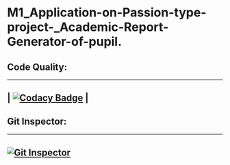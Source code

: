 # M1_Application-on-Passion-type-project-_Academic-Report-Generator-of-pupil.

## Code Quality:
-----------------------------------------------------------------------------------------------------------------------------------------------------------------------------------
| [![Codacy Badge](https://app.codacy.com/project/badge/Grade/a37f5f274498484eaac67dd8bdc1b0fe)](https://www.codacy.com/gh/Saitejasriramoju/M1_Application-on-Passion-type-project-_Academic-Report-Generator-of-pupil./dashboard?utm_source=github.com&amp;utm_medium=referral&amp;utm_content=Saitejasriramoju/M1_Application-on-Passion-type-project-_Academic-Report-Generator-of-pupil.&amp;utm_campaign=Badge_Grade) |
-----------------------------------------------------------------------------------------------------------------------------------------------------------------------------------

## Git Inspector:
-----------------------------------------------------------------------------------------------------------------------------------------------------------------------------------
[![Git Inspector](https://github.com/Saitejasriramoju/M1_Application-on-Passion-type-project-_Academic-Report-Generator-of-pupil./actions/workflows/c-cpp.yml/badge.svg)](https://github.com/Saitejasriramoju/M1_Application-on-Passion-type-project-_Academic-Report-Generator-of-pupil./actions/workflows/c-cpp.yml)
-----------------------------------------------------------------------------------------------------------------------------------------------------------------------------------

